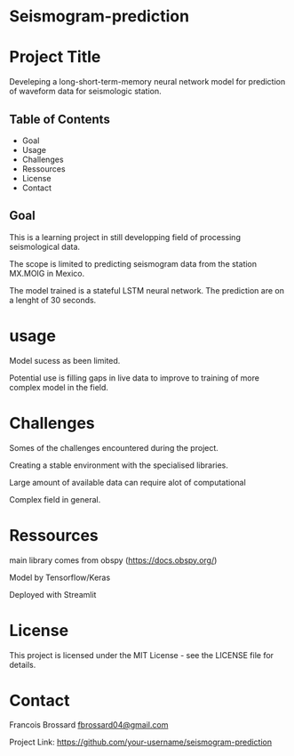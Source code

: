 # Seismogram-prediction

# Project Title

Develeping a long-short-term-memory neural network model for prediction of waveform data for seismologic station.

## Table of Contents

- Goal
- Usage
- Challenges
- Ressources
- License
- Contact

## Goal

This is a learning project in still developping field of processing seismological data.

The scope is limited to predicting seismogram data from the station MX.MOIG in Mexico.

The model trained is a stateful LSTM neural network. The prediction are on a lenght of 30 seconds.

# usage
Model sucess as been limited.

Potential use is filling gaps in live data to improve to training of more complex model in the field.

# Challenges
Somes of the challenges encountered during the project.

Creating a stable environment with the specialised libraries.

Large amount of available data can require alot of computational

Complex field in general.

# Ressources
main library comes from obspy (https://docs.obspy.org/)

Model by Tensorflow/Keras

Deployed with Streamlit


# License
This project is licensed under the MIT License - see the LICENSE file for details.

# Contact
Francois Brossard 
fbrossard04@gmail.com

Project Link: https://github.com/your-username/seismogram-prediction
